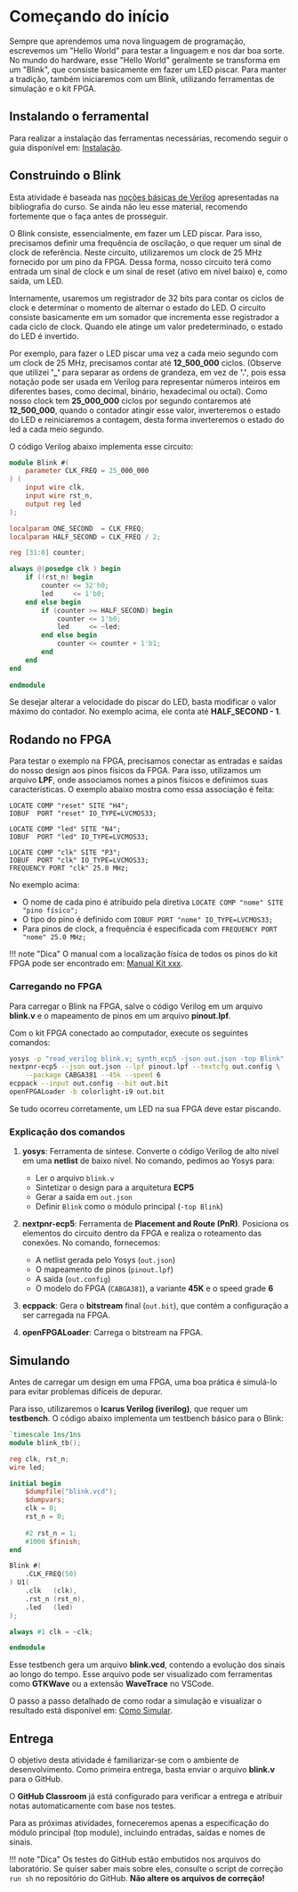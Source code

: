 # Começando do início  

Sempre que aprendemos uma nova linguagem de programação, escrevemos um "Hello World" para testar a linguagem e nos dar boa sorte. No mundo do hardware, esse "Hello World" geralmente se transforma em um "Blink", que consiste basicamente em fazer um LED piscar. Para manter a tradição, também iniciaremos com um Blink, utilizando ferramentas de simulação e o kit FPGA.  

## Instalando o ferramental  

Para realizar a instalação das ferramentas necessárias, recomendo seguir o guia disponível em: [Instalação](/guias/instalacao).  

## Construindo o Blink  

Esta atividade é baseada nas [noções básicas de Verilog](/verilogNocoesBasicas/) apresentadas na bibliografia do curso. Se ainda não leu esse material, recomendo fortemente que o faça antes de prosseguir.  

O Blink consiste, essencialmente, em fazer um LED piscar. Para isso, precisamos definir uma frequência de oscilação, o que requer um sinal de clock de referência. Neste circuito, utilizaremos um clock de 25 MHz fornecido por um pino da FPGA. Dessa forma, nosso circuito terá como entrada um sinal de clock e um sinal de reset (ativo em nível baixo) e, como saída, um LED.  

Internamente, usaremos um registrador de 32 bits para contar os ciclos de clock e determinar o momento de alternar o estado do LED. O circuito consiste basicamente em um somador que incrementa esse registrador a cada ciclo de clock. Quando ele atinge um valor predeterminado, o estado do LED é invertido.  

Por exemplo, para fazer o LED piscar uma vez a cada meio segundo com um clock de 25 MHz, precisamos contar até **12_500_000** ciclos. (Observe que utilizei **'_'** para separar as ordens de grandeza, em vez de **'.'**, pois essa notação pode ser usada em Verilog para representar números inteiros em diferentes bases, como decimal, binário, hexadecimal ou octal). Como nosso clock tem **25_000_000** ciclos por segundo contaremos até **12_500_000**, quando o contador atingir esse valor, inverteremos o estado do LED e reiniciaremos a contagem, desta forma inverteremos o estado do led a cada meio segundo.  

O código Verilog abaixo implementa esse circuito:  

```verilog
module Blink #(
    parameter CLK_FREQ = 25_000_000 
) (
    input wire clk,
    input wire rst_n,
    output reg led
);

localparam ONE_SECOND  = CLK_FREQ;
localparam HALF_SECOND = CLK_FREQ / 2;

reg [31:0] counter;

always @(posedge clk ) begin
    if (!rst_n) begin
        counter <= 32'h0;
        led     <= 1'b0;
    end else begin
        if (counter >= HALF_SECOND) begin
            counter <= 1'b0;
            led     <= ~led;
        end else begin
            counter <= counter + 1'b1;
        end
    end
end
    
endmodule
```

Se desejar alterar a velocidade do piscar do LED, basta modificar o valor máximo do contador. No exemplo acima, ele conta até **HALF_SECOND - 1**.  

## Rodando no FPGA  

Para testar o exemplo na FPGA, precisamos conectar as entradas e saídas do nosso design aos pinos físicos da FPGA. Para isso, utilizamos um arquivo **LPF**, onde associamos nomes a pinos físicos e definimos suas características. O exemplo abaixo mostra como essa associação é feita:  

```plaintext
LOCATE COMP "reset" SITE "H4";
IOBUF  PORT "reset" IO_TYPE=LVCMOS33;

LOCATE COMP "led" SITE "N4";
IOBUF  PORT "led" IO_TYPE=LVCMOS33;

LOCATE COMP "clk" SITE "P3";
IOBUF  PORT "clk" IO_TYPE=LVCMOS33;
FREQUENCY PORT "clk" 25.0 MHz;
```

No exemplo acima:  

- O nome de cada pino é atribuído pela diretiva `LOCATE COMP "nome" SITE "pino físico";`  
- O tipo do pino é definido com `IOBUF PORT "nome" IO_TYPE=LVCMOS33;`  
- Para pinos de clock, a frequência é especificada com `FREQUENCY PORT "nome" 25.0 MHz;`

!!! note "Dica"
    O manual com a localização física de todos os pinos do kit FPGA pode ser encontrado em: [Manual Kit xxx](google.com).

### Carregando no FPGA  

Para carregar o Blink na FPGA, salve o código Verilog em um arquivo **blink.v** e o mapeamento de pinos em um arquivo **pinout.lpf**.  

Com o kit FPGA conectado ao computador, execute os seguintes comandos:  

```bash
yosys -p "read_verilog blink.v; synth_ecp5 -json out.json -top Blink"
nextpnr-ecp5 --json out.json --lpf pinout.lpf --textcfg out.config \
    --package CABGA381 --45k --speed 6
ecppack --input out.config --bit out.bit
openFPGALoader -b colorlight-i9 out.bit
```

Se tudo ocorreu corretamente, um LED na sua FPGA deve estar piscando.  

### Explicação dos comandos  

1. **yosys**: Ferramenta de síntese. Converte o código Verilog de alto nível em uma **netlist** de baixo nível. No comando, pedimos ao Yosys para:  
   - Ler o arquivo `blink.v`  
   - Sintetizar o design para a arquitetura **ECP5**  
   - Gerar a saída em `out.json`  
   - Definir `Blink` como o módulo principal (`-top Blink`)  

2. **nextpnr-ecp5**: Ferramenta de **Placement and Route (PnR)**. Posiciona os elementos do circuito dentro da FPGA e realiza o roteamento das conexões. No comando, fornecemos:  
   - A netlist gerada pelo Yosys (`out.json`)  
   - O mapeamento de pinos (`pinout.lpf`)  
   - A saída (`out.config`)  
   - O modelo do FPGA (`CABGA381`), a variante **45K** e o speed grade **6**  

3. **ecppack**: Gera o **bitstream** final (`out.bit`), que contém a configuração a ser carregada na FPGA.  

4. **openFPGALoader**: Carrega o bitstream na FPGA.  

## Simulando  

Antes de carregar um design em uma FPGA, uma boa prática é simulá-lo para evitar problemas difíceis de depurar.  

Para isso, utilizaremos o **Icarus Verilog (iverilog)**, que requer um **testbench**. O código abaixo implementa um testbench básico para o Blink:  

```verilog
`timescale 1ns/1ns
module blink_tb();

reg clk, rst_n;
wire led;

initial begin
    $dumpfile("blink.vcd");
    $dumpvars;
    clk = 0;
    rst_n = 0;
    
    #2 rst_n = 1;
    #1000 $finish;
end

Blink #(
    .CLK_FREQ(50)
) U1(
    .clk   (clk),
    .rst_n (rst_n),
    .led   (led)
);

always #1 clk = ~clk;

endmodule
```

Esse testbench gera um arquivo **blink.vcd**, contendo a evolução dos sinais ao longo do tempo. Esse arquivo pode ser visualizado com ferramentas como **GTKWave** ou a extensão **WaveTrace** no VSCode.  

O passo a passo detalhado de como rodar a simulação e visualizar o resultado está disponível em: [Como Simular](/verilogComoSimular/).  

## Entrega  

O objetivo desta atividade é familiarizar-se com o ambiente de desenvolvimento. Como primeira entrega, basta enviar o arquivo **blink.v** para o GitHub.  

O **GitHub Classroom** já está configurado para verificar a entrega e atribuir notas automaticamente com base nos testes.  

Para as próximas atividades, forneceremos apenas a especificação do módulo principal (top module), incluindo entradas, saídas e nomes de sinais.  

!!! note "Dica"
    Os testes do GitHub estão embutidos nos arquivos do laboratório. Se quiser saber mais sobre eles, consulte o script de correção `run sh` no repositório do GitHub. **Não altere os arquivos de correção!**   

